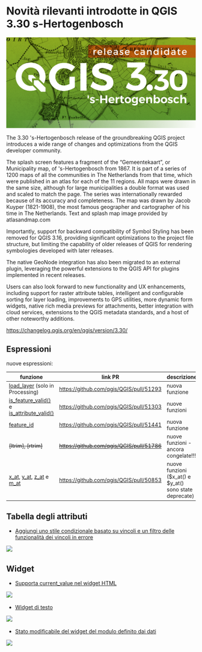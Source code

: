 # Novità rilevanti introdotte in QGIS 3.30 s-Hertogenbosch

[![](../img/splashscreen/splash_3_30rc.png)](../img/splashscreen/splash_3_30rc.png)

The 3.30 's-Hertogenbosch release of the groundbreaking QGIS project introduces a wide range of changes and optimizations from the QGIS developer community.

The splash screen features a fragment of the “Gemeentekaart”, or Municipality map, of 's-Hertogenbosch from 1867. It is part of a series of 1200 maps of all the communities in The Netherlands from that time, which were published in an atlas for each of the 11 regions. All maps were drawn in the same size, although for large municipalities a double format was used and scaled to match the page. The series was internationally rewarded because of its accuracy and completeness. The map was drawn by Jacob Kuyper (1821-1908), the most famous geographer and cartographer of his time in The Netherlands. Text and splash map image provided by atlasandmap.com

Importantly, support for backward compatibility of Symbol Styling has been removed for QGIS 3.16, providing significant optimizations to the project file structure, but limiting the capability of older releases of QGIS for rendering symbologies developed with later releases.

The native GeoNode integration has also been migrated to an external plugin, leveraging the powerful extensions to the QGIS API for plugins implemented in recent releases.

Users can also look forward to new functionality and UX enhancements, including support for raster attribute tables, intelligent and configurable sorting for layer loading, improvements to GPS utilities, more dynamic form widgets, native rich media previews for attachments, better integration with cloud services, extensions to the QGIS metadata standards, and a host of other noteworthy additions.

<https://changelog.qgis.org/en/qgis/version/3.30/>

## Espressioni

nuove espressioni:

funzione              | link PR                                   | descrizione
----------------------|-------------------------------------------|------------
[load_layer](../gr_funzioni/layer_mappa/layer_mappa_unico.md#load_layer) (solo in Processing)| <https://github.com/qgis/QGIS/pull/51293> | nuova funzione
[is_feature_valid()](../gr_funzioni/record_e_attributi/record_e_attributi_unico.md#is_feature_valid) e [is_attribute_valid()](../gr_funzioni/record_e_attributi/record_e_attributi_unico.md#is_attribute_valid) | <https://github.com/qgis/QGIS/pull/51303> | nuove funzioni
[feature_id](../gr_funzioni/record_e_attributi/record_e_attributi_unico.md#feature_id) | <https://github.com/qgis/QGIS/pull/51441> | nuova funzione
~~[ltrim], [rtrim]~~ | ~~<https://github.com/qgis/QGIS/pull/51786>~~ | nuove funzioni - ancora congelate!!!
[x_at](../gr_funzioni/geometria/geometria_unico.md#x_at), [y_at](../gr_funzioni/geometria/geometria_unico.md#y_at), [z_at](../gr_funzioni/geometria/geometria_unico.md#z_at) e [m_at](../gr_funzioni/geometria/geometria_unico.md#m_at) | <https://github.com/qgis/QGIS/pull/50853> | nuove funzioni ($x_at() e $y_at() sono state deprecate)


## Tabella degli attributi

- [Aggiungi uno stile condizionale basato su vincoli e un filtro delle funzionalità dei vincoli in errore](https://github.com/qgis/QGIS/pull/51309)

![](https://user-images.githubusercontent.com/1728657/212464135-18dc07fb-27fc-4f7e-ab39-edbffb5cd435.png)

## Widget

- [Supporta current_value nel widget HTML](https://github.com/qgis/QGIS/pull/51316)

![](https://user-images.githubusercontent.com/142164/209808148-958e3016-448a-4b94-b8f7-f29f6d677068.gif)

- [Widget di testo](https://github.com/qgis/QGIS/pull/51323)

![](https://user-images.githubusercontent.com/142164/209931529-16d2683a-fd7b-4f64-af54-4a5df2120edb.gif)

- [Stato modificabile del widget del modulo definito dai dati](https://github.com/qgis/QGIS/pull/51525)

![](https://user-images.githubusercontent.com/142164/213728077-b2302f1a-e71f-483c-beaa-d3d256caaeec.gif)

